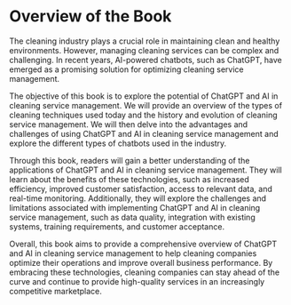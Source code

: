 Overview of the Book
==================================

The cleaning industry plays a crucial role in maintaining clean and healthy environments. However, managing cleaning services can be complex and challenging. In recent years, AI-powered chatbots, such as ChatGPT, have emerged as a promising solution for optimizing cleaning service management.

The objective of this book is to explore the potential of ChatGPT and AI in cleaning service management. We will provide an overview of the types of cleaning techniques used today and the history and evolution of cleaning service management. We will then delve into the advantages and challenges of using ChatGPT and AI in cleaning service management and explore the different types of chatbots used in the industry.

Through this book, readers will gain a better understanding of the applications of ChatGPT and AI in cleaning service management. They will learn about the benefits of these technologies, such as increased efficiency, improved customer satisfaction, access to relevant data, and real-time monitoring. Additionally, they will explore the challenges and limitations associated with implementing ChatGPT and AI in cleaning service management, such as data quality, integration with existing systems, training requirements, and customer acceptance.

Overall, this book aims to provide a comprehensive overview of ChatGPT and AI in cleaning service management to help cleaning companies optimize their operations and improve overall business performance. By embracing these technologies, cleaning companies can stay ahead of the curve and continue to provide high-quality services in an increasingly competitive marketplace.
